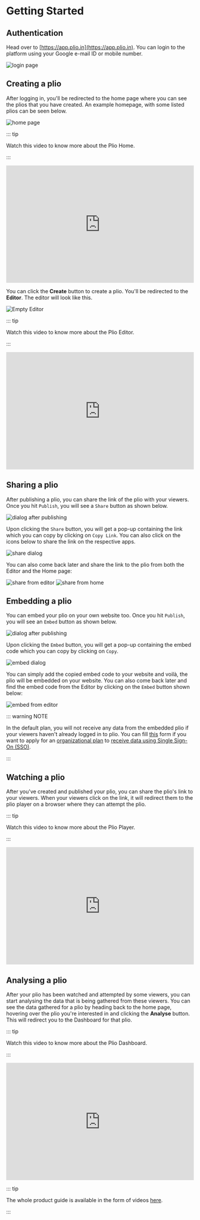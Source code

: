 # Getting Started

## Authentication
Head over to [https://app.plio.in](https://app.plio.in).
You can login to the platform using your Google e-mail ID or mobile number.

![login page](./images/login_page.png)

## Creating a plio
After logging in, you'll be redirected to the home page where you can see the plios that you have created.
An example homepage, with some listed plios can be seen below.

![home page](./images/home_page_with_plios.png)

::: tip

Watch this video to know more about the Plio Home.

:::

<iframe width="100%" height="315" src="https://www.youtube.com/embed/jWdA2JFCxGw" title="YouTube video player" frameborder="0" allow="accelerometer; autoplay; clipboard-write; encrypted-media; gyroscope; picture-in-picture" allowfullscreen></iframe>

You can click the **Create** button to create a plio. You'll be redirected to the **Editor**. The editor will look like this.

![Empty Editor](./images/editor_empty.png)

::: tip

Watch this video to know more about the Plio Editor.

:::

<iframe width="100%" height="315" src="https://www.youtube.com/embed/vnISjBbrMUM" title="YouTube video player" frameborder="0" allow="accelerometer; autoplay; clipboard-write; encrypted-media; gyroscope; picture-in-picture" allowfullscreen></iframe>

## Sharing a plio
After publishing a plio, you can share the link of the plio with your viewers. Once you hit `Publish`, you will see a `Share` button as shown below.

![dialog after publishing](./images/published_dialog.png)

Upon clicking the `Share` button, you will get a pop-up containing the link which you can copy by clicking on `Copy Link`. You can also click on the icons below to share the link on the respective apps.

![share dialog](./images/share_dialog.png)

You can also come back later and share the link to the plio from both the Editor and the Home page:

![share from editor](./images/share_editor.png)
![share from home](./images/share_home.png)

## Embedding a plio
You can embed your plio on your own website too. Once you hit `Publish`, you will see an `Embed` button as shown below.

![dialog after publishing](./images/published_dialog.png)

Upon clicking the `Embed` button, you will get a pop-up containing the embed code which you can copy by clicking on `Copy`.

![embed dialog](./images/embed_dialog.png)

You can simply add the copied embed code to your website and voilà, the plio will be embedded on your website. You can also come back later and find the embed code from the Editor by clicking on the `Embed` button shown below:

![embed from editor](./images/embed_editor.png)

::: warning NOTE

In the default plan, you will not receive any data from the embedded plio if your viewers haven't already logged in to plio. You can fill [this](https://docs.google.com/forms/d/e/1FAIpQLSdSq3KZOTEAnNsE5BfRPNPpmROQQ3gPFYJS8xJ9RB2j5LsAQQ/viewform) form if you want to apply for an [organizational plan](../plio-for-teams) to [receive data using Single Sign-On (SSO)](../plio-for-teams/#receiving-data-from-embedded-plio).

:::

## Watching a plio
After you've created and published your plio, you can share the plio's link to your viewers.
When your viewers click on the link, it will redirect them to the plio player on a browser where they can attempt the plio.

::: tip

Watch this video to know more about the Plio Player.

:::

<iframe width="100%" height="315" src="https://www.youtube.com/embed/3aVpkFaUoYA" title="YouTube video player" frameborder="0" allow="accelerometer; autoplay; clipboard-write; encrypted-media; gyroscope; picture-in-picture" allowfullscreen></iframe>

## Analysing a plio
After your plio has been watched and attempted by some viewers, you can start analysing the data that is being gathered from these viewers.
You can see the data gathered for a plio by heading back to the home page, hovering over the plio you're interested in and clicking the **Analyse** button.
This will redirect you to the Dashboard for that plio.

::: tip

Watch this video to know more about the Plio Dashboard.

:::

<iframe width="100%" height="315" src="https://www.youtube.com/embed/x448D44mOsw" title="YouTube video player" frameborder="0" allow="accelerometer; autoplay; clipboard-write; encrypted-media; gyroscope; picture-in-picture" allowfullscreen></iframe>

::: tip

The whole product guide is available in the form of videos [here](https://www.youtube.com/channel/UCpYqVAKRFG4hFCglzRyFiaQ/videos).

:::